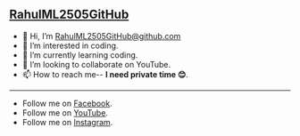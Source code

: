 ## [RahulML2505GitHub](https://github.com/RahulML2505GitHub)
- 👋 Hi, I’m [RahulML2505GitHub@github.com](https://github.com/RahulML2505GitHub)
- 👀 I’m interested in coding.
- 🌱 I’m currently learning coding.
- 💞️ I’m looking to collaborate on YouTube.
- 📫 How to reach me-- **I need private time 😊**.
------------------------------------------------------------------------------------------------------------------------------
- Follow me on [Facebook](https://www.facebook.com/RahulML25).
- Follow me on [YouTube](https://youtube.com/channel/UCG_NXFxjczUzpq1sVWNfMEw).
- Follow me on [Instagram](https://www.instagram.com/rahulml2505/).

<!---
RahulML2505GitHub/RahulML2505GitHub is a ✨ special ✨ repository because its `README.md` (this file) appears on your GitHub profile.
You can click the Preview link to take a look at your changes.
--->
